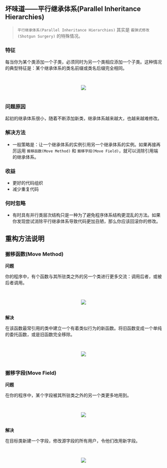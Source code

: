 ## 坏味道——平行继承体系(Parallel Inheritance Hierarchies)

> `平行继承体系(Parallel Inheritance Hierarchies)` 其实是 `霰弹式修改(Shotgun Surgery)` 的特殊情况。

### 特征

每当你为某个类添加一个子类，必须同时为另一个类相应添加一个子类。这种情况的典型特征是：某个继承体系的类名前缀或类名后缀完全相同。

<br><div align="center"><img src="https://raw.githubusercontent.com/dunwu/images/master/images/refactor/parallel-inheritance-hierarchies-1.png"/></div><br>

### 问题原因

起初的继承体系很小，随着不断添加新类，继承体系越来越大，也越来越难修改。

### 解决方法

- 一般策略是：让一个继承体系的实例引用另一个继承体系的实例。如果再接再厉运用 `搬移函数(Move Method)` 和 `搬移字段(Move Field)`，就可以消除引用端的继承体系。

### 收益

- 更好的代码组织
- 减少重复代码

### 何时忽略

- 有时具有并行类层次结构只是一种为了避免程序体系结构更混乱的方法。如果你发现尝试消除平行继承体系导致代码更加丑陋，那么你应该回滚你的修改。

## 重构方法说明

### 搬移函数(Move Method)

**问题**

你的程序中，有个函数与其所驻类之外的另一个类进行更多交流：调用后者，或被后者调用。

<br><div align="center"><img src="https://raw.githubusercontent.com/dunwu/images/master/images/refactor/move-method-before.png"/></div><br>

**解决**

在该函数最常引用的类中建立一个有着类似行为的新函数。将旧函数变成一个单纯的委托函数，或是旧函数完全移除。

<br><div align="center"><img src="https://raw.githubusercontent.com/dunwu/images/master/images/refactor/move-method-after.png"/></div><br>

### 搬移字段(Move Field)

**问题**

在你的程序中，某个字段被其所驻类之外的另一个类更多地用到。

<br><div align="center"><img src="https://raw.githubusercontent.com/dunwu/images/master/images/refactor/move-field-before.png"/></div><br>

**解决**

在目标类新建一个字段，修改源字段的所有用户，令他们改用新字段。

<br><div align="center"><img src="https://raw.githubusercontent.com/dunwu/images/master/images/refactor/move-field-after.png"/></div><br>
